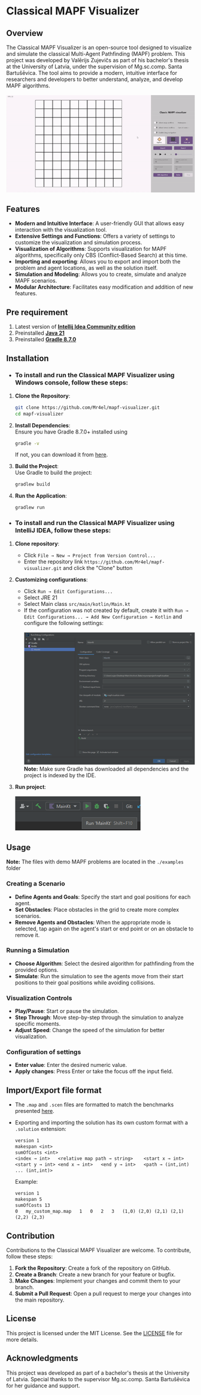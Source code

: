 # Classical MAPF Visualizer

## Overview
The Classical MAPF Visualizer is an open-source tool designed to visualize
and simulate the classical Multi-Agent Pathfinding (MAPF) problem. This project
was developed by Valērijs Zujevičs as part of his bachelor's thesis at the
University of Latvia, under the supervision of Mg.sc.comp. Santa Bartušēvica.
The tool aims to provide a modern, intuitive interface for researchers and
developers to better understand, analyze, and develop MAPF algorithms.\
\
![Alt text](screenshots/preview.gif "Preview")

## Features
- **Modern and Intuitive Interface**: A user-friendly GUI that allows easy
interaction with the visualization tool.
- **Extensive Settings and Functions**: Offers a variety of settings to
customize the visualization and simulation process.
- **Visualization of Algorithms**: Supports visualization for MAPF algorithms, 
specifically only CBS (Conflict-Based Search) at this time.
- **Importing and exporting**: Allows you to export and import both the problem
and agent locations, as well as the solution itself.
- **Simulation and Modeling**: Allows you to create, simulate and analyze
  MAPF scenarios.
- **Modular Architecture**: Facilitates easy modification and addition of
  new features.

## Pre requirement

1. Latest version of [**Intellij Idea Community edition**](https://www.jetbrains.com/idea/download/#section=windows)
2. Preinstalled [**Java 21**](https://www.oracle.com/java/technologies/downloads/#java21)
3. Preinstalled [**Gradle 8.7.0**](https://gradle.org/install/)

## Installation
- ### To install and run the Classical MAPF Visualizer using Windows console, follow these steps:

1. **Clone the Repository**:
   ```bash
   git clone https://github.com/Mr4el/mapf-visualizer.git
   cd mapf-visualizer
   ```

2. **Install Dependencies**:  
   Ensure you have Gradle 8.7.0+ installed using
   ```bash
   gradle -v
   ```
   If not, you can download it from [here](https://gradle.org/install/).

3. **Build the Project**:  
  Use Gradle to build the project:
   ```bash
   gradlew build
   ```

4. **Run the Application**:
   ```bash
   gradlew run
   ```

- ### To install and run the Classical MAPF Visualizer using IntelliJ IDEA, follow these steps:
1. **Clone repository**:  
   * Click `File → New → Project from Version Control...`
   * Enter the repository link `https://github.com/Mr4el/mapf-visualizer.git` and click the "Clone" button

2. **Customizing configurations**:  
   * Click `Run → Edit Configurations...`
   * Select JRE 21
   * Select Main class `src/main/kotlin/Main.kt`
   * If the configuration was not created by default, create it with
     `Run → Edit Configurations... → Add New Configuration → Kotlin` and configure the following settings:\
   \
   ![Alt text](screenshots/configuration.png "Configuration screen")
   **Note:** Make sure Gradle has downloaded all dependencies and the project is indexed by the IDE.

3. **Run project**:\
   \
   ![Alt text](screenshots/run.png "Run button")

## Usage
**Note:** The files with demo MAPF problems are located in the `./examples` folder

### Creating a Scenario
- **Define Agents and Goals**: Specify the start and goal positions for each agent.
- **Set Obstacles**: Place obstacles in the grid to create more complex scenarios.
- **Remove Agents and Obstacles**: When the appropriate mode is selected, tap again on 
the agent's start or end point or on an obstacle to remove it.

### Running a Simulation
- **Choose Algorithm**: Select the desired algorithm for pathfinding from the provided options.
- **Simulate**: Run the simulation to see the agents move from their start positions to their 
goal positions while avoiding collisions.

### Visualization Controls
- **Play/Pause**: Start or pause the simulation.
- **Step Through**: Move step-by-step through the simulation to analyze specific moments.
- **Adjust Speed**: Change the speed of the simulation for better visualization.

### Configuration of settings
- **Enter value**: Enter the desired numeric value.
- **Apply changes**: Press Enter or take the focus off the input field.

## Import/Export file format
- The `.map` and `.scen` files are formatted to match the benchmarks presented [here](https://movingai.com/benchmarks/mapf/index.html).  
- Exporting and importing the solution has its own custom format with a `.solution` extension:
    ```
    version 1
    makespan <int>
    sumOfCosts <int>
    <index → int>   <relative map path → string>    <start x → int> <start y → int> <end x → int>   <end y → int>   <path → (int,int) ... (int,int)>
    ```

    Example:

    ```
    version 1
    makespan 5
    sumOfCosts 13
    0	my_custom_map.map	1	0	2	3	(1,0) (2,0) (2,1) (2,1) (2,2) (2,3)
    ```

## Contribution
Contributions to the Classical MAPF Visualizer are welcome. To contribute, follow these steps:

1. **Fork the Repository**: Create a fork of the repository on GitHub.
2. **Create a Branch**: Create a new branch for your feature or bugfix.
3. **Make Changes**: Implement your changes and commit them to your branch.
4. **Submit a Pull Request**: Open a pull request to merge your changes into the main repository.

## License
This project is licensed under the MIT License. See the [LICENSE](LICENSE) file for more details.

## Acknowledgments
This project was developed as part of a bachelor's thesis at the University of Latvia.
Special thanks to the supervisor Mg.sc.comp. Santa Bartušēvica for her guidance and support.
